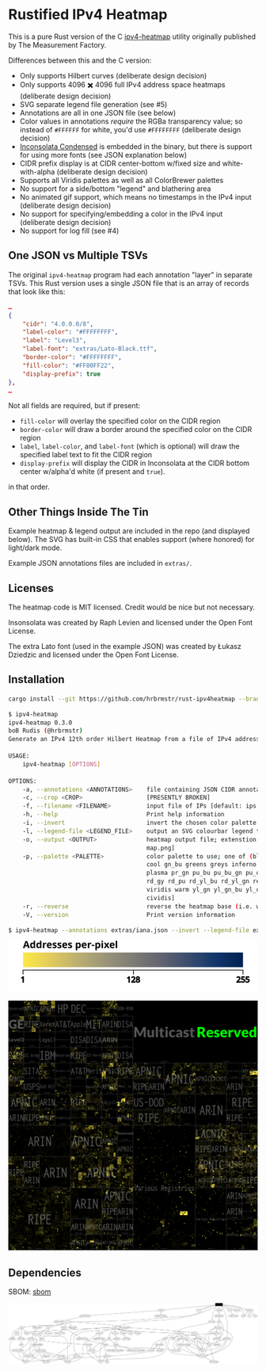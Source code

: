 # Rustified IPv4 Heatmap

This is a pure Rust version of the C [ipv4-heatmap][def] utility originally published by The Measurement Factory.

Differences between this and the C version:

- Only supports Hilbert curves (deliberate design decision)
- Only supports 4096 ✖️ 4096 full IPv4 address space heatmaps (deliberate design decision)
- SVG separate legend file generation (see #5)
- Annotations are all in one JSON file (see below)
- Color values in annotations _require_ the RGBa transparency value; so instead of `#FFFFFF` for white, you'd use `#FFFFFFFF` (deliberate design decision)
- [Inconsolata Condensed](https://fonts.google.com/specimen/Inconsolata) is embedded in the binary, but there is support for using more fonts (see JSON explanation below)
- CIDR prefix display is at CIDR center-bottom w/fixed size and white-with-alpha (deliberate design decision)
- Supports all Viridis palettes as well as all ColorBrewer palettes
- No support for a side/bottom "legend" and blathering area
- No animated gif support, which means no timestamps in the IPv4 input (deliberate design decision)
- No support for specifying/embedding a color in the IPv4 input (deliberate design decision)
- No support for log fill (see #4)

## One JSON vs Multiple TSVs

The original `ipv4-heatmap` program had each annotation "layer" in separate TSVs. This Rust version uses a single JSON file that is an array of records that look like this:

```json
…
{
    "cidr": "4.0.0.0/8",
    "label-color": "#FFFFFFFF",
    "label": "Level3",
    "label-font": "extras/Lato-Black.ttf",
    "border-color": "#FFFFFFFF",
    "fill-color": "#FF00FF22",
    "display-prefix": true
},
…
```

Not all fields are required, but if present:

- `fill-color` will overlay the specified color on the CIDR region
- `border-color` will draw a border around the specified color on the CIDR region
- `label`, `label-color`, and `label-font` (which is optional) will draw the specified label text to fit the CIDR region
- `display-prefix` will display the CIDR in Inconsolata at the CIDR bottom center w/alpha'd white (if present and `true`).

in that order.

## Other Things Inside The Tin

Example heatmap & legend output are included in the repo (and displayed below). The SVG has built-in CSS that enables support (where honored) for light/dark mode.

Example JSON annotations files are included in `extras/`.

## Licenses

The heatmap code is MIT licensed. Credit would be nice but not necessary.

Insonsolata was created by Raph Levien and licensed under the Open Font License.

The extra Lato font (used in the example JSON) was created by Łukasz Dziedzic and licensed under the Open Font License.

## Installation

```bash
cargo install --git https://github.com/hrbrmstr/rust-ipv4heatmap --branch batman
```

```bash
$ ipv4-heatmap
ipv4-heatmap 0.3.0
boB Rudis (@hrbrmstr)
Generate an IPv4 12th order Hilbert Heatmap from a file of IPv4 addresses.

USAGE:
    ipv4-heatmap [OPTIONS]

OPTIONS:
    -a, --annotations <ANNOTATIONS>    file containing JSON CIDR annotations
    -c, --crop <CROP>                  [PRESENTLY BROKEN]
    -f, --filename <FILENAME>          input file of IPs [default: ips.txt]
    -h, --help                         Print help information
    -i, --invert                       invert the chosen color palette
    -l, --legend-file <LEGEND_FILE>    output an SVG colourbar legend to this file
    -o, --output <OUTPUT>              heatmap output file; extenstion determines format [default:
                                       map.png]
    -p, --palette <PALETTE>            color palette to use; one of (blues br_bg bu_gn bu_pu cividis
                                       cool gn_bu greens greys inferno magma or_rd oranges pi_yg
                                       plasma pr_gn pu_bu pu_bu_gn pu_or pu_rd purples rainbow rd_bu
                                       rd_gy rd_pu rd_yl_bu rd_yl_gn reds sinebow spectral turbo
                                       viridis warm yl_gn yl_gn_bu yl_or_br yl_or_rd) [default:
                                       cividis]
    -r, --reverse                      reverse the heatmap base (i.e. white background, black text)
    -V, --version                      Print version information
```

```bash
$ ipv4-heatmap --annotations extras/iana.json --invert --legend-file extras/legend.svg
```

![legend](assets/legend.svg)

![map](assets/map.png)

## Dependencies

SBOM: [sbom](bom.xml)

![deps](assets/graph.svg)

[def]: https://github.com/hrbrmstr/ipv4-heatmap